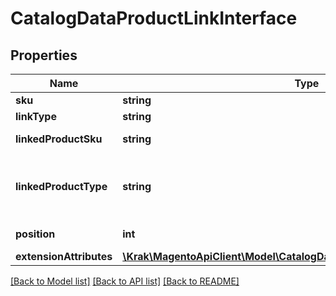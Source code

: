# CatalogDataProductLinkInterface

## Properties
Name | Type | Description | Notes
------------ | ------------- | ------------- | -------------
**sku** | **string** | SKU | 
**linkType** | **string** | Link type | 
**linkedProductSku** | **string** | Linked product sku | 
**linkedProductType** | **string** | Linked product type (simple, virtual, etc) | 
**position** | **int** | Linked item position | 
**extensionAttributes** | [**\Krak\MagentoApiClient\Model\CatalogDataProductLinkExtensionInterface**](CatalogDataProductLinkExtensionInterface.md) |  | [optional] 

[[Back to Model list]](../README.md#documentation-for-models) [[Back to API list]](../README.md#documentation-for-api-endpoints) [[Back to README]](../README.md)


